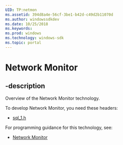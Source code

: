 ```yaml
---
UID: TP:netmon
ms.assetid: 394d8a4e-56cf-3be1-b42d-c49d2b11070d
ms.author: windowssdkdev
ms.date: 10/25/2018
ms.keywords: 
ms.prod: windows
ms.technology: windows-sdk
ms.topic: portal
---
```


# Network Monitor

## -description

Overview of the Network Monitor technology.

To develop Network Monitor, you need these headers:

 * [sql_1.h](../sql_1/index.md)

For programming guidance for this technology, see:
* [Network Monitor](/windows/desktop/netmon2)

